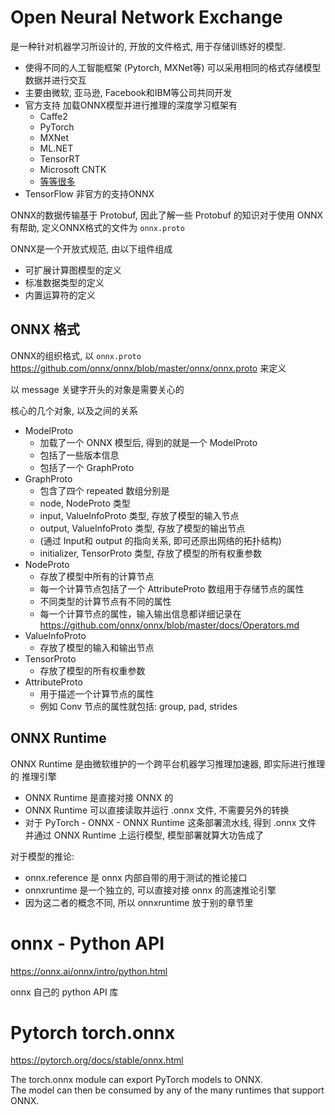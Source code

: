 # Open Neural Network Exchange

是一种针对机器学习所设计的, 开放的文件格式, 用于存储训练好的模型.  
* 使得不同的人工智能框架 (Pytorch, MXNet等) 可以采用相同的格式存储模型数据并进行交互
* 主要由微软, 亚马逊, Facebook和IBM等公司共同开发
* 官方支持 加载ONNX模型并进行推理的深度学习框架有
  * Caffe2
  * PyTorch
  * MXNet
  * ML.NET
  * TensorRT
  * Microsoft CNTK
  * [等等很多](https://onnx.ai/supported-tools.html#buildModel)
*  TensorFlow 非官方的支持ONNX

ONNX的数据传输基于 Protobuf, 因此了解一些 Protobuf 的知识对于使用 ONNX 有帮助, 定义ONNX格式的文件为 `onnx.proto`

ONNX是一个开放式规范, 由以下组件组成
* 可扩展计算图模型的定义
* 标准数据类型的定义
* 内置运算符的定义

## ONNX 格式

ONNX的组织格式, 以 `onnx.proto` https://github.com/onnx/onnx/blob/master/onnx/onnx.proto 来定义

以 message 关键字开头的对象是需要关心的

核心的几个对象, 以及之间的关系
* ModelProto
  * 加载了一个 ONNX 模型后, 得到的就是一个 ModelProto
  * 包括了一些版本信息
  * 包括了一个 GraphProto
* GraphProto
  * 包含了四个 repeated 数组分别是
  * node, NodeProto 类型
  * input, ValueInfoProto 类型, 存放了模型的输入节点
  * output, ValueInfoProto 类型, 存放了模型的输出节点
  * (通过 Input和 output 的指向关系, 即可还原出网络的拓扑结构)
  * initializer, TensorProto 类型, 存放了模型的所有权重参数
* NodeProto
  * 存放了模型中所有的计算节点
  * 每一个计算节点包括了一个 AttributeProto 数组用于存储节点的属性
  * 不同类型的计算节点有不同的属性
  * 每一个计算节点的属性，输入输出信息都详细记录在 https://github.com/onnx/onnx/blob/master/docs/Operators.md
* ValueInfoProto
  * 存放了模型的输入和输出节点
* TensorProto
  * 存放了模型的所有权重参数
* AttributeProto
  * 用于描述一个计算节点的属性
  * 例如 Conv 节点的属性就包括: group, pad, strides


## ONNX Runtime

ONNX Runtime 是由微软维护的一个跨平台机器学习推理加速器, 即实际进行推理的 推理引擎 
* ONNX Runtime 是直接对接 ONNX 的
* ONNX Runtime 可以直接读取并运行 .onnx 文件, 不需要另外的转换
* 对于 PyTorch - ONNX - ONNX Runtime 这条部署流水线, 得到 .onnx 文件 并通过  ONNX Runtime 上运行模型, 模型部署就算大功告成了

对于模型的推论:
* onnx.reference 是 onnx 内部自带的用于测试的推论接口
* onnxruntime 是一个独立的, 可以直接对接 onnx 的高速推论引擎
* 因为这二者的概念不同, 所以 onnxruntime 放于别的章节里



# onnx - Python API 

https://onnx.ai/onnx/intro/python.html

onnx 自己的 python API 库

# Pytorch torch.onnx

https://pytorch.org/docs/stable/onnx.html

The torch.onnx module can export PyTorch models to ONNX.  
The model can then be consumed by any of the many runtimes that support ONNX.  



